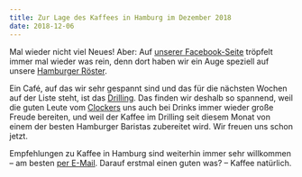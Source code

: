 ```yaml
---
title: Zur Lage des Kaffees in Hamburg im Dezember 2018
date: 2018-12-06
---
```


Mal wieder nicht viel Neues! Aber: Auf [unserer Facebook-Seite](https://www.facebook.com/hhkaffeecom) tröpfelt immer mal wieder was rein, denn dort haben wir ein Auge speziell auf unsere [Hamburger Röster](/cafes/).

Ein Café, auf das wir sehr gespannt sind und das für die nächsten Wochen auf der Liste steht, ist das [Drilling](https://www.facebook.com/drillinghamburg). Das finden wir deshalb so spannend, weil die guten Leute vom [Clockers](https://www.facebook.com/ClockersHamburg) uns auch bei Drinks immer wieder große Freude bereiten, und weil der Kaffee im Drilling seit diesem Monat von einem der besten Hamburger Baristas zubereitet wird. Wir freuen uns schon jetzt. 

Empfehlungen zu Kaffee in Hamburg sind weiterhin immer sehr willkommen – am besten [per E-Mail](/kontakt/). Darauf erstmal einen guten was? – Kaffee natürlich.
